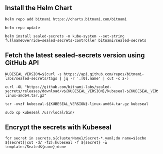 ## Install the Helm Chart
```
helm repo add bitnami https://charts.bitnami.com/bitnami

helm repo update

helm install sealed-secrets -n kube-system --set-string fullnameOverride=sealed-secrets-controller bitnami/sealed-secrets
```

## Fetch the latest sealed-secrets version using GitHub API
```
KUBESEAL_VERSION=$(curl -s https://api.github.com/repos/bitnami-labs/sealed-secrets/tags | jq -r '.[0].name' | cut -c 2-)

curl -OL "https://github.com/bitnami-labs/sealed-secrets/releases/download/v${KUBESEAL_VERSION}/kubeseal-${KUBESEAL_VERSION}-linux-amd64.tar.gz"

tar -xvzf kubeseal-${KUBESEAL_VERSION}-linux-amd64.tar.gz kubeseal

sudo cp kubeseal /usr/local/bin/
```

## Encrypt the secrets with Kubeseal
```
for secret in secrets.${clusterName}/Secret-*.yaml;do name=$(echo ${secret}|cut -d/ -f2);kubeseal -f ${secret} -w templates/Sealed${name};done
```
